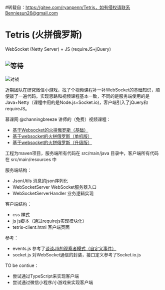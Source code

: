 #转载自：https://gitee.com/ryanpenn/Tetris，如有侵权请联系Benniesun26@gmail.com


# Tetris (火拼俄罗斯)
WebSocket (Netty Server) + JS (requireJS+jQuery)

![等待](https://gitee.com/ryanpenn/Tetris/raw/master/wait.png)
-
![对战](https://gitee.com/ryanpenn/Tetris/raw/master/tetris.png)

近期团队在研究微信小游戏，找了个视频课程补一补WebSocket的基础知识，顺便敲了一遍代码。实现思路和视频课程基本一致，不同的是服务端使用的是Java+Netty（课程中用的是Node.js+Socket.io)，客户端引入了jQuery和requireJS。

慕课网 @channingbreeze 讲师的（免费）视频课程：
- [基于Websocket的火拼俄罗斯（基础）](https://www.imooc.com/learn/861)
- [基于websocket的火拼俄罗斯（单机版）](https://www.imooc.com/learn/882)
- [基于websocket的火拼俄罗斯（升级版）](https://www.imooc.com/learn/885)

工程为maven项目，服务端所有代码在 src/main/java 目录中，客户端所有代码在 src/main/resources 中
 
服务端结构：
- JsonUtils 消息的json序列化
- WebSocketServer WebSocket服务器入口
- WebSocketServerHandler 业务逻辑实现

客户端结构：
- css 样式
- js  js脚本（通过requirejs实现模块化）
- tetris-client.html 客户端页面
 
 参考：
 - events.js 参考了[谈谈JS的观察者模式（自定义事件）](http://www.cnblogs.com/LuckyWinty/p/5796190.html) 
 - socket.js 对WebSocket通信的封装，接口定义参考了Socket.io.js
 
 TO be contiue：
 - 尝试通过TypeScript来实现客户端
 - 尝试通过微信小程序/小游戏来实现客户端
